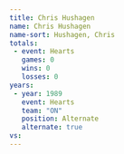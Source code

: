 ```yaml
---
title: Chris Hushagen
name: Chris Hushagen
name-sort: Hushagen, Chris
totals:
 - event: Hearts
   games: 0
   wins: 0
   losses: 0
years:
 - year: 1989
   event: Hearts
   team: "ON"
   position: Alternate
   alternate: true
vs:
---
```

